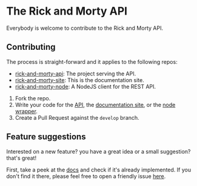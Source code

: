# The Rick and Morty API

Everybody is welcome to contribute to the Rick and Morty API.

## Contributing
The process is straight-forward and it applies to the following repos:
- [rick-and-morty-api][1]: The project serving the API.
- [rick-and-morty-site][2]: This is the documentation site.
- [rick-and-morty-node][3]: A NodeJS client for the REST API.


1. Fork the repo.
2. Write your code for the [API][1], the [documentation site][2], or the [node wrapper][3].
3. Create a Pull Request against the `develop` branch.

## Feature suggestions

Interested on a new feature? you have a great idea or a small suggestion? that's great!

First, take a peek at the [docs][4] and check if it's already implemented. If you don't find it there, please feel free to open a friendly issue [here][5].


[1]:https://github.com/afuh/rick-and-morty-api
[2]:https://github.com/afuh/rick-and-morty-api-site
[3]:https://github.com/afuh/rick-and-morty-api-node
[4]:https://rickandmortyapi.com/documentation
[5]:https://github.com/afuh/rick-and-morty-api/issues